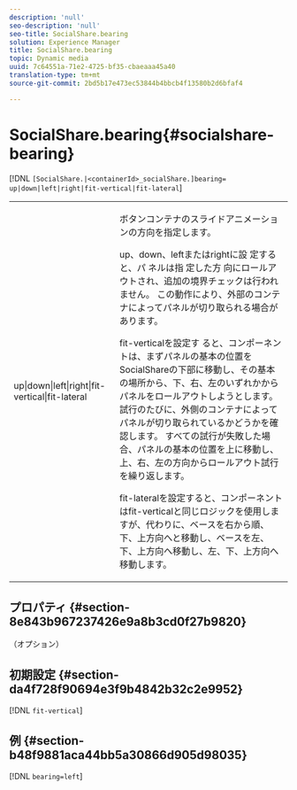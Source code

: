 ```yaml
---
description: 'null'
seo-description: 'null'
seo-title: SocialShare.bearing
solution: Experience Manager
title: SocialShare.bearing
topic: Dynamic media
uuid: 7c64551a-71e2-4725-bf35-cbaeaaa45a40
translation-type: tm+mt
source-git-commit: 2bd5b17e473ec53844b4bbcb4f13580b2d6bfaf4

---
```



# SocialShare.bearing{#socialshare-bearing}

[!DNL `[SocialShare.|<containerId>_socialShare.]bearing= up|down|left|right|fit-vertical|fit-lateral`]

<table id="table_0002BE81371D4E16A56FBEDD13FDF3C2"> 
 <tbody> 
  <tr> 
   <td colname="col1"> <p> <span class="codeph"> up|down|left|right|fit-vertical|fit-lateral </span> </p> </td> 
   <td colname="col2"> <p> ボタンコンテナのスライドアニメーションの方向を指定します。 </p> <p> up、down、leftまたはrightに設 <span class="codeph"> 定すると、パ </span>ネルは指 <span class="codeph"> 定した方 </span><span class="codeph"></span><span class="codeph"></span>向にロールアウトされ、追加の境界チェックは行われません。 この動作により、外部のコンテナによってパネルが切り取られる場合があります。 </p> <p>fit-verticalを設定す <span class="codeph"></span>ると、コンポーネントは、まずパネルの基本の位置をSocialShareの下部に移動し、その基本の場所から、下、右、左のいずれかからパネルをロールアウトしようとします。 試行のたびに、外側のコンテナによってパネルが切り取られているかどうかを確認します。 すべての試行が失敗した場合、パネルの基本の位置を上に移動し、上、右、左の方向からロールアウト試行を繰り返します。 </p> <p>fit-lateralを設定すると、コンポーネントはfit-verticalと同じロジックを使用しますが、代わりに、ベースを右から順、下、上方向へと移動し、ベースを左、下、上方向へ移動し、左、下、上方向へ移動します。 <span class="codeph"></span> </p> </td> 
  </tr> 
 </tbody> 
</table>

## プロパティ {#section-8e843b967237426e9a8b3cd0f27b9820}

（オプション）

## 初期設定 {#section-da4f728f90694e3f9b4842b32c2e9952}

[!DNL `fit-vertical`]

## 例 {#section-b48f9881aca44bb5a30866d905d98035}

[!DNL `bearing=left`]
